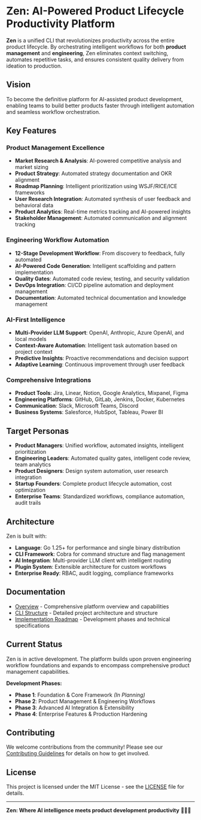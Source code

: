 # Zen: AI-Powered Product Lifecycle Productivity Platform

**Zen** is a unified CLI that revolutionizes productivity across the entire product lifecycle. By orchestrating intelligent workflows for both **product management** and **engineering**, Zen eliminates context switching, automates repetitive tasks, and ensures consistent quality delivery from ideation to production.

## Vision

To become the definitive platform for AI-assisted product development, enabling teams to build better products faster through intelligent automation and seamless workflow orchestration.

## Key Features

### **Product Management Excellence**
- **Market Research & Analysis**: AI-powered competitive analysis and market sizing
- **Product Strategy**: Automated strategy documentation and OKR alignment
- **Roadmap Planning**: Intelligent prioritization using WSJF/RICE/ICE frameworks
- **User Research Integration**: Automated synthesis of user feedback and behavioral data
- **Product Analytics**: Real-time metrics tracking and AI-powered insights
- **Stakeholder Management**: Automated communication and alignment tracking

### **Engineering Workflow Automation**
- **12-Stage Development Workflow**: From discovery to feedback, fully automated
- **AI-Powered Code Generation**: Intelligent scaffolding and pattern implementation
- **Quality Gates**: Automated code review, testing, and security validation
- **DevOps Integration**: CI/CD pipeline automation and deployment management
- **Documentation**: Automated technical documentation and knowledge management

### **AI-First Intelligence**
- **Multi-Provider LLM Support**: OpenAI, Anthropic, Azure OpenAI, and local models
- **Context-Aware Automation**: Intelligent task automation based on project context
- **Predictive Insights**: Proactive recommendations and decision support
- **Adaptive Learning**: Continuous improvement through user feedback

### **Comprehensive Integrations**
- **Product Tools**: Jira, Linear, Notion, Google Analytics, Mixpanel, Figma
- **Engineering Platforms**: GitHub, GitLab, Jenkins, Docker, Kubernetes
- **Communication**: Slack, Microsoft Teams, Discord
- **Business Systems**: Salesforce, HubSpot, Tableau, Power BI

## Target Personas

- **Product Managers**: Unified workflow, automated insights, intelligent prioritization
- **Engineering Leaders**: Automated quality gates, intelligent code review, team analytics
- **Product Designers**: Design system automation, user research integration
- **Startup Founders**: Complete product lifecycle automation, cost optimization
- **Enterprise Teams**: Standardized workflows, compliance automation, audit trails

## Architecture

Zen is built with:
- **Language**: Go 1.25+ for performance and single binary distribution
- **CLI Framework**: Cobra for command structure and flag management
- **AI Integration**: Multi-provider LLM client with intelligent routing
- **Plugin System**: Extensible architecture for custom workflows
- **Enterprise Ready**: RBAC, audit logging, compliance frameworks

## Documentation

- [Overview](docs/overview.md) - Comprehensive platform overview and capabilities
- [CLI Structure](docs/cli-structure.md) - Detailed project architecture and structure
- [Implementation Roadmap](docs/cli.md) - Development phases and technical specifications

## Current Status

Zen is in active development. The platform builds upon proven engineering workflow foundations and expands to encompass comprehensive product management capabilities.

**Development Phases:**
- **Phase 1**: Foundation & Core Framework *(In Planning)*
- **Phase 2**: Product Management & Engineering Workflows
- **Phase 3**: Advanced AI Integration & Extensibility
- **Phase 4**: Enterprise Features & Production Hardening

## Contributing

We welcome contributions from the community! Please see our [Contributing Guidelines](CONTRIBUTING) for details on how to get involved.

## License

This project is licensed under the MIT License - see the [LICENSE](LICENSE) file for details.

---

**Zen: Where AI intelligence meets product development productivity** 🧘‍♂️✨

